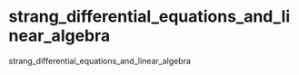 # strang_differential_equations_and_linear_algebra
strang_differential_equations_and_linear_algebra
